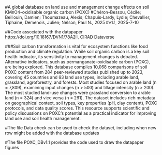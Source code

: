 #A global database on land use and management change effects on soil KMnO4-oxidisable organic carbon (POXC)
#Chéron-Bessou, Cécile; Beillouin, Damien; Thoumazeau, Alexis; Chapuis-Lardy, Lydie; Chevallier, Tiphaine; Demenois, Julien; Nelson, Paul N., 2025
#v1.1, 2025-7-10

##Code associated with the datapaper https://doi.org/10.18167/DVN1/78A2II, CIRAD Dataverse

###Soil carbon transformation is vital for ecosystem functions like food production and climate regulation. While soil organic carbon is a key soil health indicator, its sensitivity to management changes is debated. Alternative indicators, such as permanganate-oxidisable carbon (POXC), are being explored. This database compiles 10,068 comparisons of soil POXC content from 284 peer-reviewed studies published up to 2023, covering 45 countries and 63 land use types, including arable land, grassland, agroforestry, and forests. Most studies focused on arable land (n = 7,809), examining input changes (n > 500) and tillage intensity (n > 200). The most studied land-use changes were grassland conversion to arable land (n = 324) and vice versa (n = 261). The dataset includes rich metadata on geographical context, soil types, key properties (pH, clay content), POXC protocols, and data quality scores. This resource supports scientific and policy discussions on POXC’s potential as a practical indicator for improving land use and soil health management.

#The file Data check can be used to check the dataset, including when new row might be added with the database updates

#The file POXC_DBv1.1 provides the code used to draw the datapaper figures
